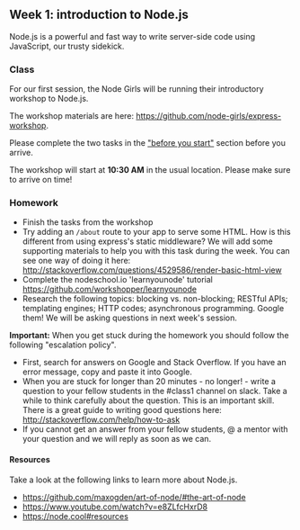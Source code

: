## Week 1: introduction to Node.js

Node.js is a powerful and fast way to write server-side code using JavaScript, our trusty sidekick.

### Class

For our first session, the Node Girls will be running their introductory workshop to Node.js.

The workshop materials are here: https://github.com/node-girls/express-workshop. 

Please complete the two tasks in the ["before you start"](https://github.com/node-girls/express-workshop#before-you-start) section before you arrive.

The workshop will start at **10:30 AM** in the usual location. Please make sure to arrive on time!

### Homework

* Finish the tasks from the workshop
* Try adding an `/about` route to your app to serve some HTML. How is this different from using express's static middleware? We will add some supporting materials to help you with this task during the week. You can see one way of doing it here: http://stackoverflow.com/questions/4529586/render-basic-html-view
* Complete the nodeschool.io 'learnyounode' tutorial https://github.com/workshopper/learnyounode
* Research the following topics: blocking vs. non-blocking; RESTful APIs; templating engines; HTTP codes; asynchronous programming. Google them! We will be asking questions in next week's session.

**Important:** When you get stuck during the homework you should follow the following "escalation policy". 
* First, search for answers on Google and Stack Overflow. If you have an error message, copy and paste it into Google.
* When you are stuck for longer than 20 minutes - no longer! - write a question to your fellow students in the #class1 channel on slack. Take a while to think carefully about the question. This is an important skill. There is a great guide to writing good questions here: http://stackoverflow.com/help/how-to-ask
* If you cannot get an answer from your fellow students, @ a mentor with your question and we will reply as soon as we can. 

#### Resources
Take a look at the following links to learn more about Node.js.
* https://github.com/maxogden/art-of-node/#the-art-of-node
* https://www.youtube.com/watch?v=e8ZLfcHxrD8
* https://node.cool#resources
